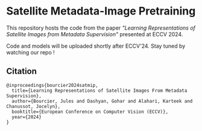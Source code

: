 # Satellite Metadata-Image Pretraining

This repository hosts the code from the paper *"Learning Representations of Satellite Images from Metadata Supervision"* presented at ECCV 2024.

Code and models will be uploaded shortly after ECCV'24. Stay tuned by watching our repo !

## Citation

```
@inproceedings{bourcier2024satmip,
  title={Learning Representations of Satellite Images From Metadata Supervision},
  author={Bourcier, Jules and Dashyan, Gohar and Alahari, Karteek and Chanussot, Jocelyn},
  booktitle={European Conference on Computer Vision (ECCV)},
  year={2024}
}
```
